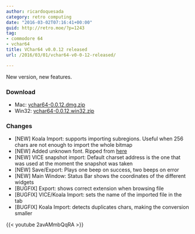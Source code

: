 ```yaml
---
author: ricardoquesada
category: retro computing
date: "2016-03-02T07:16:41+00:00"
guid: http://retro.moe/?p=1243
tag:
- commodore 64
- vchar64
title: VChar64 v0.0.12 released
url: /2016/03/01/vchar64-v0-0-12-released/

---
```


New version, new features.

### Download

- Mac: [vchar64-0.0.12.dmg.zip](https://github.com/ricardoquesada/vchar64/releases/download/0.0.12/vchar64-0.0.12.dmg.zip)
- Win32: [vchar64-0.0.12.win32.zip](https://github.com/ricardoquesada/vchar64/releases/download/0.0.12/vchar64-0.0.12.win32.zip)

### Changes

- [NEW] Koala Import: supports importing subregions. Useful when 256 chars are
  not enough to import the whole bitmap
- [NEW] Added unknown font. Ripped
  from [here](http://csdb.dk/release/?id=144857)
- [NEW] VICE snapshot import: Default charset address is the one that was used
  at the moment the snapshot was taken
- [NEW] Save/Export: Plays one beep on success, two beeps on error
- [NEW] Main Window: Status Bar shows the coordinates of the different widgets
- [BUGFIX] Export: shows correct extension when browsing file
- [BUGFIX] VICE/Koala Import: sets the name of the imported file in the tab
- [BUGFIX] Koala Import: detects duplicates chars, making the conversion
  smaller

{{< youtube 2avAMmbQqRA >}}

